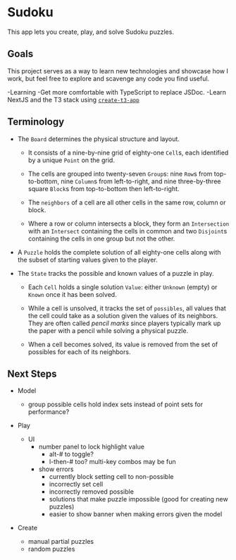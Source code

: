 # Sudoku

This app lets you create, play, and solve Sudoku puzzles.


## Goals

This project serves as a way to learn new technologies and showcase how I work,
but feel free to explore and scavenge any code you find useful.

-Learning
  -Get more comfortable with TypeScript to replace JSDoc. 
  -Learn NextJS and the T3 stack using [`create-t3-app`](https://create.t3.gg/)


## Terminology

- The `Board` determines the physical structure and layout.

  - It consists of a nine-by-nine grid of eighty-one `Cell`s,
    each identified by a unique `Point` on the grid.

  - The cells are grouped into twenty-seven `Group`s:
    nine `Row`s from top-to-bottom, nine `Column`s from left-to-right,
    and nine three-by-three square `Block`s from top-to-bottom
    then left-to-right.

  - The `neighbors` of a cell are all other cells in the same
    row, column or block.

  - Where a row or column intersects a block, they form an `Intersection`
    with an `Intersect` containing the cells in common and two `Disjoint`s
    containing the cells in one group but not the other.

- A `Puzzle` holds the complete solution of all eighty-one cells
  along with the subset of starting values given to the player.

- The `State` tracks the possible and known values of a puzzle in play.

  - Each `Cell` holds a single solution `Value`: either `Unknown` (empty)
    or `Known` once it has been solved.

  - While a cell is unsolved, it tracks the set of `possibles`, all values
    that the cell could take as a solution given the values of its neighbors.
    They are often called _pencil marks_ since players typically mark up the
    paper with a pencil while solving a physical puzzle.

  - When a cell becomes solved, its value is removed from the set of possibles
    for each of its neighbors.


## Next Steps

- Model
  - group possible cells hold index sets instead of point sets for performance?

- Play
  - UI
    - number panel to lock highlight value
      - alt-# to toggle?
      - l-then-# too? multi-key combos may be fun
    - show errors
      - currently block setting cell to non-possible
      - incorrectly set cell
      - incorrectly removed possible
      - solutions that make puzzle impossible (good for creating new puzzles)
      - easier to show banner when making errors given the model

- Create
  - manual partial puzzles
  - random puzzles
